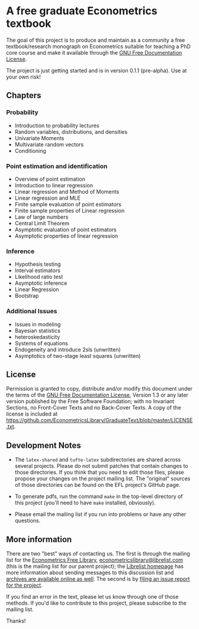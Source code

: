 A free graduate Econometrics textbook
=====================================

The goal of this project is to produce and maintain as a community a
free textbook/research monograph on Econometrics suitable for teaching
a PhD core course and make it available through the
[GNU Free Documentation License](http://www.gnu.org/copyleft/fdl.html).

The project is just getting started and is in version 0.1.1
(pre-alpha). Use at your own risk!

Chapters
--------

### Probability

* Introduction to probability lectures
* Random variables, distributions, and densities
* Univariate Moments
* Multivariate random vectors
* Conditioning

### Point estimation and identification

* Overview of point estimation
* Introduction to linear regression
* Linear regression and Method of Moments
* Linear regression and MLE
* Finite sample evaluation of point estimators
* Finite sample properties of Linear regression
* Law of large numbers
* Central Limit Theorem
* Asymptotic evaluation of point estimators
* Asymptotic properties of linear regression

### Inference

* Hypothesis testing
* Interval estimators
* Likelihood ratio test
* Asymptotic inference
* Linear Regression
* Bootstrap

### Additional Issues

* Issues in modeling
* Bayesian statistics
* heteroskedasticity
* Systems of equations
* Endogeneity and introduce 2sls (unwritten)
* Asymptotics of two-stage least squares (unwritten)

License
-------

Permission is granted to copy, distribute and/or modify this document
under the terms of the
[GNU Free Documentation License](http://www.gnu.org/copyleft/fdl.html),
Version 1.3 or any later version published by the Free Software
Foundation; with no Invariant Sections, no Front-Cover Texts and no
Back-Cover Texts. A copy of the license is included at
<https://github.com/EconometricsLibrary/GraduateText/blob/master/LICENSE.txt>.

Development Notes
-----------------

* The `latex-shared` and `tufte-latex` subdirectories are shared
  across several projects.  Please do not submit patches that contain
  changes to those directories.  If you think that you need to edit
  those files, please propose your changes on the project mailing
  list.  The "original" sources of those directories can be found on
  the EFL project's GitHub page.

* To generate pdfs, run the command `make` in the top-level directory
  of this project (you'll need to have `make` installed, obviously).

* Please email the mailing list if you run into problems or have any
  other questions.

More information
----------------

There are two "best" ways of contacting us.  The first is through the
mailing list for the
[Econometrics Free Library](http://www.econometricslibrary.org),
<econometricslibrary@librelist.com> (this is the mailing list for our
parent project); the [Librelist homepage](http://librelist.com/) has more information about sending messages to this discussion list and [archives are available online as well](http://librelist.com/browser/econometricslibrary/).  The second is by
[filing an issue report for the project](https://github.com/EconometricsLibrary/GraduateText/issues/new).

If you find an error in the text, please let us know through one of
those methods.  If you'd like to contribute to this project, please
subscribe to the mailing list.

Thanks!
